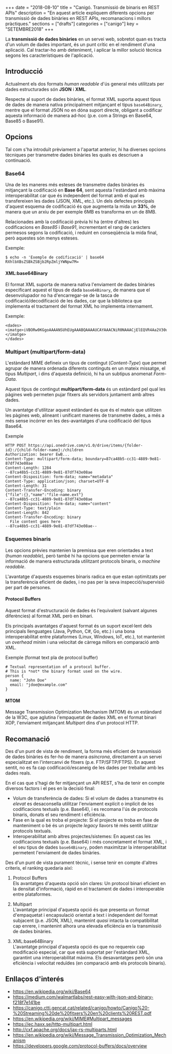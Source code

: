 +++
date        = "2018-08-10"
title       = "Canigó. Transmissió de binaris en REST APIs"
description = "En aquest article expliquem diferents opcions per transmissió de dades binàries en REST APIs, recomanacions i millors pràctiques."
sections    = ["drafts"]
categories  = ["canigo"]
key         = "SETEMBRE2018"
+++

La **transmissió de dades binàries** en un servei web, sobretot quan es tracta d'un volum de dades important, és un punt crític en el rendiment d'una aplicació. Cal tractar-ho amb deteniment, i aplicar la millor solució tècnica segons les característiques de l'aplicació.

## Introducció

Actualment els dos formats _human readable_ d'ús general més utilitzats per dades estructurades són **JSON** i **XML**.

Respecte al suport de dades binàries, el format XML suporta aquest tipus de dades de manera nativa principalment mitjançant el tipus `base64Binary`, mentre que el format JSON no en dóna suport directe, obligant a codificar aquesta informació de manera ad-hoc (p.e. com a Strings en Base64, Base85 o Base91).

## Opcions

Tal com s'ha introduït prèviament a l'apartat anterior, hi ha diverses opcions tècniques per transmetre dades binàries les quals es descriuen a continuació.

### Base64

Una de les maneres més esteses de transmetre dades binàries és mitjançant la codificació en **Base 64**, sent aquesta l'estàndard amb màxima interoperabilitat car que és independent del format amb el qual es transfereixen les dades (JSON, XML, etc.). Un dels defectes principals d'aquest esquema de codificació és que augmenta la mida un **33%**, de manera que un arxiu de per exemple 6MB es transforma en un de 8MB.

Relacionades amb la codificació prèvia hi ha (entre d'altres) les codificacions en _Base85_ i _Base91_, incrementant el rang de caràcters permesos segons la codificació, i reduint en conseqüència la mida final, però aquestes són menys esteses.

Exemple:
```
$ echo -n 'Exemple de codificació' | base64 
RXhlbXBsZSBkZSBjb2RpZmljYWNpw7M=
```

#### XML:base64Binary

El format XML suporta de manera nativa l'enviament de dades binàries especificant aquest el tipus de dada `base64Binary`, de manera que el desenvolupador no ha d'encarregar-se de la tasca de codificació/decodificació de les dades, car que la biblioteca que implementa el tractament del format XML ho implementa internament.

Exemple:
```
<dades>
<imatge>iVBORw0KGgoAAAANSUhEUgAAABQAAAAUCAYAAACNiR0NAAACjElEQVR4Aa2V30uTURjHnVBUgglC...</imatge>
</dades>
```

### Multipart (multipart/form-data)

L'estàndard MIME defineix un tipus de contingut (_Content-Type_) que permet agrupar de manera ordenada diferents continguts en un mateix missatge, el tipus _Multipart_, i dins d'aquesta definició, hi ha un subtipus anomenat _Form-Data_.

Aquest tipus de contingut **multipart/form-data** és un estàndard pel qual les pàgines web permeten pujar fitxers als servidors juntament amb altres dades. 

Un avantatge d'utilitzar aquest estàndard és que és el mateix que utilitzen les pàgines web, alineant i unificant maneres de transmetre dades, a més a més sense incórrer en les des-avantatges d'una codificació del tipus Base64.

Exemple
```
HTTP POST https://api.onedrive.com/v1.0/drive/items/{folder-id}:/{child-folder-name}:/children
Authorization: bearer EwB...
Content-Type: multipart/form-data; boundary=87ca48b5-cc31-4889-9e81-87df743e08ae
Content-Length: 1284
--87ca48b5-cc31-4889-9e81-87df743e08ae
Content-Disposition: form-data; name="metadata"
Content-Type: application/json; charset=UTF-8
Content-Length: 31
Content-Transfer-Encoding: binary
{"file":{},"name":"file-name.ext"}
--87ca48b5-cc31-4889-9e81-87df743e08ae
Content-Disposition: form-data; name="content"
Content-Type: text/plain
Content-Length: 842
Content-Transfer-Encoding: binary
  File content goes here
--87ca48b5-cc31-4889-9e81-87df743e08ae--
```

### Esquemes binaris

Les opcions prèvies mantenien la premissa que eren orientades a text (_human readable_), però també hi ha opcions que permeten enviar la informació de manera estructurada utilitzant protocols binaris, o _machine readable_.

L'avantatge d'aquests esquemes binaris radica en que estan optimitzats per la transferència eficient de dades, i no pas per la seva inspecció/supervisió per part de persones.

#### Protocol Buffers

Aquest format d'estructuració de dades és l'equivalent (salvant algunes diferències) al format XML però en binari.

Els principals avantatges d'aquest format és un suport excel·lent dels principals llenguatges (Java, Python, C#, Go, etc.) i una bona interoperabilitat entre plataformes (Linux, Windows, IoT, etc.), tot mantenint un _overhead_ mínim i una velocitat de càrrega millors en comparació amb XML.

Exemple (format text pla de protocol buffer)
```
# Textual representation of a protocol buffer.
# This is *not* the binary format used on the wire.
person {
  name: "John Doe"
  email: "jdoe@example.com"
}
```

#### MTOM

Message Transmission Optimization Mechanism (MTOM) és un estàndard de la W3C, que aglutina l'empaquetat de dades XML en el format binari XOP, l'enviament mitjançant _Multipart_ dins d'un protocol HTTP.

## Recomanació

Des d'un punt de vista de rendiment, la forma més eficient de transmissió de dades binàries és fer-ho de manera _asíncrona_, directament a un servei especialitzat en l'intercanvi de fitxers (p.e. FTP/SFTP/FTPS). En aquest sentit, no es fa cap codificació/escaneig de les dades per treballar amb les dades reals.

En el cas que s'hagi de fer mitjançant un API REST, s'ha de tenir en compte diversos factors i el pes en la decisió final:

* Volum de transferència de dades: Si el volum de dades a transmetre és _elevat_ es desaconsella utilitzar l'enviament explícit o implícit de les codificacions textuals (p.e. Base64), i es recomana l'ús de protocols binaris, donats el seu rendiment i eficiència.
* Fase en la qual es troba el projecte: Si el projecte es troba en fase de manteniment o bé és un projecte _legacy_ llavors té més sentit utilitzar protocols textuals.
* Interoperabilitat amb altres projectes/sistemes: En aquest cas les codificacions textuals (p.e. Base64) i més concretament el format XML, i el seu tipus de dades `base64Binary`, poden maximitzar la interoperabilitat permetent l'enviament de dades binàries.

Des d'un punt de vista purament tècnic, i sense tenir en compte d'altres criteris, el ranking quedaria així:

1. Protocol Buffers<br>
Els avantatges d'aquesta opció són clares: Un protocol binari eficient en la densitat d'informació, ràpid en el tractament de dades i interoperable entre plataformes.

2. Multipart<br>
L'avantatge principal d'aquesta opció és que presenta un format d'empaquetat i encapsulació orientat a text i independent del format subjacent (p.e. JSON, XML), mantenint _quasi_ intacta la compatibilitat cap enrere, i mantenint alhora una elevada eficiència en la transmissió de dades binàries.

3. XML:base64Binary<br>
L'avantatge principal d'aquesta opció és que no requereix cap modificació especial, car que està suportat per l'estàndard XML, garantint una interoperabilitat màxima. Els desavantatges però són una eficiència i velocitat reduïdes (en comparació amb els protocols binaris).

## Enllaços d'interés

* https://en.wikipedia.org/wiki/Base64
* https://medium.com/walmartlabs/rest-easy-with-json-and-binary-f218f7e141be
* https://canigo.ctti.gencat.cat/related/canigo/howto/Canigo%20-%20Streaming%20de%20fitxers%20en%20clients%20REST.pdf
* https://en.wikipedia.org/wiki/MIME#Multipart_messages
* https://ec.haxx.se/http-multipart.html
* http://cxf.apache.org/docs/jax-rs-multiparts.html
* https://en.wikipedia.org/wiki/Message_Transmission_Optimization_Mechanism
* https://developers.google.com/protocol-buffers/docs/overview
